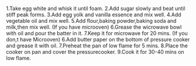 1.Take egg white and whisk it until foam.
2.Add sugar slowly and beat until stiff peak forms.
3.Add egg yolk and vanilla essence and mix well.
4.Add vegetable oil and mix well.
5.Add flour,baking powder,baking soda and milk,then mix well.
(If you have microoven)
6.Grease the wicrowave bowl with oil and pour the batter in it.
7.Keep it for microwave for 20 mins.
(If you don,t have Microoven)
6.Add butter paper on the bottom of pressure cooker and grease it with oil.
7.Preheat the pan of low flame for 5 mins.
8.Place the cooker on pan and cover the pressurecooker.
9.Cook it for 30-40 mins on low flame. 